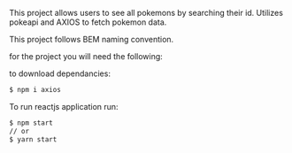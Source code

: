 This project allows users to see all pokemons by searching their id. Utilizes pokeapi and AXIOS to fetch pokemon data.

This project follows BEM naming convention.

for the project you will need the following:

to download dependancies:

```bash
$ npm i axios
```

To run reactjs application run:

```bash
$ npm start
// or
$ yarn start
```
